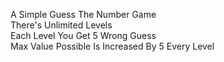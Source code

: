 A Simple Guess The Number Game  
There's Unlimited Levels  
Each Level You Get 5 Wrong Guess  
Max Value Possible Is Increased By 5 Every Level  
